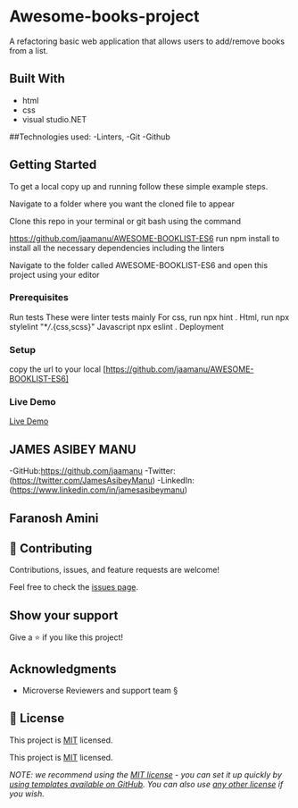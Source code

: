 # Awesome-books-project

A refactoring basic web application that allows users to add/remove books from a list.

## Built With

- html 
- css
- visual studio.NET

##Technologies used: 
-Linters, 
-Git
-Github

## Getting Started

To get a local copy up and running follow these simple example steps.

Navigate to a folder where you want the cloned file to appear

Clone this repo in your terminal or git bash using the command

https://github.com/jaamanu/AWESOME-BOOKLIST-ES6
run npm install to install all the necessary dependencies including the linters

Navigate to the folder called AWESOME-BOOKLIST-ES6 and open this project using your editor

### Prerequisites
Run tests
These were linter tests mainly
For css, run npx hint .
Html, run npx stylelint "\*_/_.{css,scss}"
Javascript npx eslint .
Deployment


### Setup
copy the url to your local [https://github.com/jaamanu/AWESOME-BOOKLIST-ES6]

### Live Demo 
[Live Demo](https://jaamanu.github.io/AWESOME-BOOKLIST-ES6/)

## JAMES ASIBEY MANU

-GitHub:https://github.com/jaamanu
-Twitter:(https://twitter.com/JamesAsibeyManu)
-LinkedIn:(https://www.linkedin.com/in/jamesasibeymanu)

## Faranosh Amini


## 🤝 Contributing

Contributions, issues, and feature requests are welcome!

Feel free to check the [issues page](../../issues/).

## Show your support

Give a ⭐️ if you like this project!

## Acknowledgments
- Microverse Reviewers and support team §

## 📝 License

This project is [MIT](./LICENSE) licensed.

This project is [MIT](./LICENSE) licensed.

_NOTE: we recommend using the [MIT license](https://choosealicense.com/licenses/mit/) - you can set it up quickly by [using templates available on GitHub](https://docs.github.com/en/communities/setting-up-your-project-for-healthy-contributions/adding-a-license-to-a-repository). You can also use [any other license](https://choosealicense.com/licenses/) if you wish._
